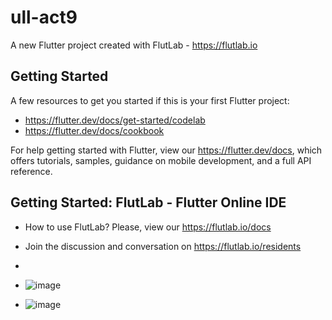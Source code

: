 # ull-act9

A new Flutter project created with FlutLab - https://flutlab.io

## Getting Started

A few resources to get you started if this is your first Flutter project:

- https://flutter.dev/docs/get-started/codelab
- https://flutter.dev/docs/cookbook

For help getting started with Flutter, view our
https://flutter.dev/docs, which offers tutorials,
samples, guidance on mobile development, and a full API reference.

## Getting Started: FlutLab - Flutter Online IDE

- How to use FlutLab? Please, view our https://flutlab.io/docs
- Join the discussion and conversation on https://flutlab.io/residents
- 
- ![image](https://github.com/GMNunez20/act-9/assets/143547967/24491b46-1840-4260-b9d4-09b18f3ed563)

- ![image](https://github.com/GMNunez20/act-9/assets/143547967/1e405da0-2ba0-4aa8-b0aa-e89b581e9e94)


